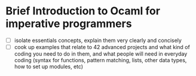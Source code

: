# Brief Introduction to Ocaml for imperative programmers
- [ ] isolate essentials concepts, explain them very clearly and concisely
- [ ] cook up examples that relate to 42 advanced projects and what kind of coding you need to do in them, and what people will need in everyday coding (syntax for functions, pattern matching, lists, other data types, how to set up modules, etc)
